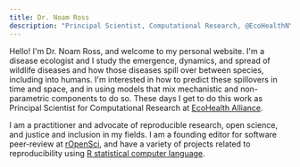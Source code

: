 ```yaml
---
title: Dr. Noam Ross
description: "Principal Scientist, Computational Research, @EcoHealthNYC. @rOpenSci Leadership. Disease ecology, #rstats, open science, fun, love, progress + justice. He/him."
---
```


Hello! I'm Dr. Noam Ross, and welcome to my personal website.  I'm a disease 
ecologist and I study the emergence, dynamics, and spread of wildlife
diseases and how those diseases spill over between species, including into
humans. I'm interested in how to predict these spillovers in time and space,
and in using models that mix mechanistic and non-parametric components to do so.
These days I get to do this work as Principal Scientist for Computational Research
at [EcoHealth Alliance](https://www.ecohealthalliance.org/). 

I am a practitioner and advocate of reproducible research, open science, and
justice and inclusion in my fields. I am a founding editor for software
peer-review at [rOpenSci](http://ropensci.org), and have a variety of projects
related to reproducibility using [R statistical computer
language](https://www.r-project.org/).
